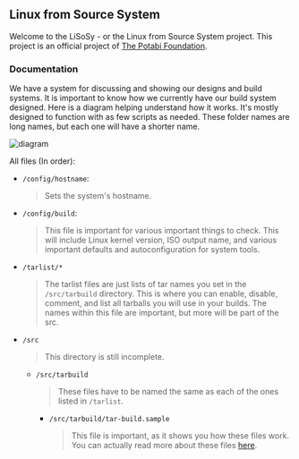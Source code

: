 ## Linux from Source System

Welcome to the LiSoSy - or the Linux from Source System project. This project is an official project of [The Potabi Foundation](https://foundation.potabi.com).

### Documentation
We have a system for discussing and showing our designs and build systems. It is important to know how we currently have our build system designed. Here is a diagram helping understand how it works. It's mostly designed to function with as few scripts as needed. These folder names are long names, but each one will have a shorter name.

![diagram](https://raw.githubusercontent.com/PotabiFoundation/diagrams/main/lisosy/basediagram.png)

All files (In order):
- `/config/hostname`:
    > Sets the system's hostname.
- `/config/build`:
    > This file is important for various important things to check. This will include Linux kernel version, ISO output name, and various important defaults and autoconfiguration for system tools. 
- `/tarlist/*`
    > The tarlist files are just lists of tar names you set in the `/src/tarbuild` directory. This is where you can enable, disable, comment, and list all tarballs you will use in your builds. The names within this file are important, but more will be part of the src.
- `/src`
    > This directory is still incomplete.
  - `/src/tarbuild`
    > These files have to be named the same as each of the ones listed in `/tarlist`.
    - `/src/tarbuild/tar-build.sample`
        > This file is important, as it shows you how these files work. You can actually read more about these files [here](./tar-build.sample).